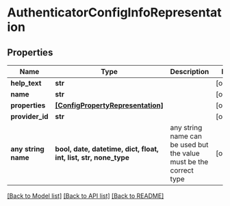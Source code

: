 # AuthenticatorConfigInfoRepresentation


## Properties
Name | Type | Description | Notes
------------ | ------------- | ------------- | -------------
**help_text** | **str** |  | [optional] 
**name** | **str** |  | [optional] 
**properties** | [**[ConfigPropertyRepresentation]**](ConfigPropertyRepresentation.md) |  | [optional] 
**provider_id** | **str** |  | [optional] 
**any string name** | **bool, date, datetime, dict, float, int, list, str, none_type** | any string name can be used but the value must be the correct type | [optional]

[[Back to Model list]](../README.md#documentation-for-models) [[Back to API list]](../README.md#documentation-for-api-endpoints) [[Back to README]](../README.md)


